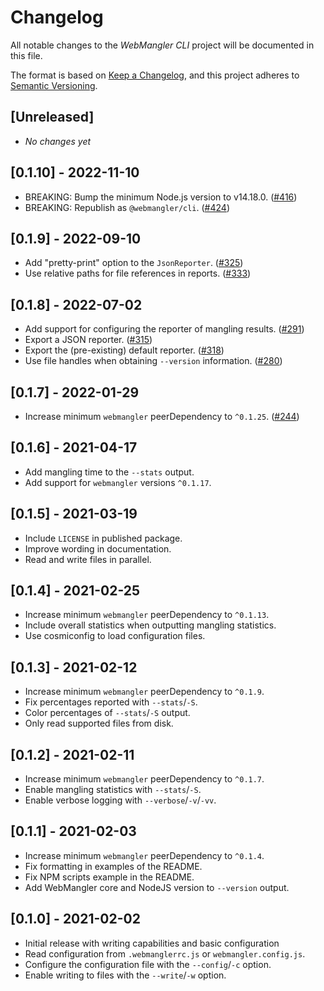 # Changelog

All notable changes to the _WebMangler CLI_ project will be documented in this
file.

The format is based on [Keep a Changelog], and this project adheres to [Semantic
Versioning].

## [Unreleased]

- _No changes yet_

## [0.1.10] - 2022-11-10

- BREAKING: Bump the minimum Node.js version to v14.18.0. ([#416])
- BREAKING: Republish as `@webmangler/cli`. ([#424])

## [0.1.9] - 2022-09-10

- Add "pretty-print" option to the `JsonReporter`. ([#325])
- Use relative paths for file references in reports. ([#333])

## [0.1.8] - 2022-07-02

- Add support for configuring the reporter of mangling results. ([#291])
- Export a JSON reporter. ([#315])
- Export the (pre-existing) default reporter. ([#318])
- Use file handles when obtaining `--version` information. ([#280])

## [0.1.7] - 2022-01-29

- Increase minimum `webmangler` peerDependency to `^0.1.25`. ([#244])

## [0.1.6] - 2021-04-17

- Add mangling time to the `--stats` output.
- Add support for `webmangler` versions `^0.1.17`.

## [0.1.5] - 2021-03-19

- Include `LICENSE` in published package.
- Improve wording in documentation.
- Read and write files in parallel.

## [0.1.4] - 2021-02-25

- Increase minimum `webmangler` peerDependency to `^0.1.13`.
- Include overall statistics when outputting mangling statistics.
- Use cosmiconfig to load configuration files.

## [0.1.3] - 2021-02-12

- Increase minimum `webmangler` peerDependency to `^0.1.9`.
- Fix percentages reported with `--stats`/`-S`.
- Color percentages of `--stats`/`-S` output.
- Only read supported files from disk.

## [0.1.2] - 2021-02-11

- Increase minimum `webmangler` peerDependency to `^0.1.7`.
- Enable mangling statistics with `--stats`/`-S`.
- Enable verbose logging with `--verbose`/`-v`/`-vv`.

## [0.1.1] - 2021-02-03

- Increase minimum `webmangler` peerDependency to `^0.1.4`.
- Fix formatting in examples of the README.
- Fix NPM scripts example in the README.
- Add WebMangler core and NodeJS version to `--version` output.

## [0.1.0] - 2021-02-02

- Initial release with writing capabilities and basic configuration
- Read configuration from `.webmanglerrc.js` or `webmangler.config.js`.
- Configure the configuration file with the `--config`/`-c` option.
- Enable writing to files with the `--write`/`-w` option.

[#244]: https://github.com/ericcornelissen/webmangler/pull/244
[#280]: https://github.com/ericcornelissen/webmangler/pull/280
[#291]: https://github.com/ericcornelissen/webmangler/pull/291
[#315]: https://github.com/ericcornelissen/webmangler/pull/315
[#318]: https://github.com/ericcornelissen/webmangler/pull/318
[#325]: https://github.com/ericcornelissen/webmangler/pull/325
[#333]: https://github.com/ericcornelissen/webmangler/pull/333
[#416]: https://github.com/ericcornelissen/webmangler/pull/416
[#424]: https://github.com/ericcornelissen/webmangler/pull/424
[keep a changelog]: https://keepachangelog.com/en/1.0.0/ "Keep a CHANGELOG"
[semantic versioning]: https://semver.org/spec/v2.0.0.html "Semantic versioning"
